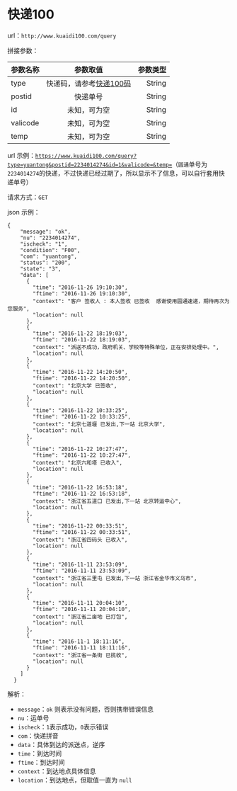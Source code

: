 # 快递100 #

url：`http://www.kuaidi100.com/query`

拼接参数：

| 参数名称        | 参数取值           | 参数类型  |
| ------------- |:-------------:| -----:|
| type      | 快递码，请参考[快递100码](https://github.com/jokermonn/-Api/blob/master/ExpressDelivery100Code.json) | String |
| postid      | 快递单号      |   String |
| id | 未知，可为空      |    String |
| valicode | 未知，可为空      |    String |
| temp | 未知，可为空      |    String |

url 示例：[`https://www.kuaidi100.com/query?type=yuantong&postid=2234014274&id=1&valicode=&temp=`](https://www.kuaidi100.com/query?type=yuantong&postid=2234014274&id=1&valicode=&temp=)（`圆通`单号为`2234014274`的快递，不过快递已经过期了，所以显示不了信息，可以自行套用快递单号）

请求方式：`GET`

json 示例：

	{
	    "message": "ok",
	    "nu": "2234014274",
	    "ischeck": "1",
	    "condition": "F00",
	    "com": "yuantong",
	    "status": "200",
	    "state": "3",
	    "data": [
	      {
	        "time": "2016-11-26 19:10:30",
	        "ftime": "2016-11-26 19:10:30",
	        "context": "客户 签收人 : 本人签收 已签收  感谢使用圆通速递，期待再次为您服务",
	        "location": null
	      },
	      {
	        "time": "2016-11-22 18:19:03",
	        "ftime": "2016-11-22 18:19:03",
	        "context": "派送不成功，政府机关、学校等特殊单位，正在安排处理中。",
	        "location": null
	      },
	      {
	        "time": "2016-11-22 14:20:50",
	        "ftime": "2016-11-22 14:20:50",
	        "context": "北京大学 已签收",
	        "location": null
	      },
	      {
	        "time": "2016-11-22 10:33:25",
	        "ftime": "2016-11-22 10:33:25",
	        "context": "北京七道堰 已发出,下一站 北京大学",
	        "location": null
	      },
	      {
	        "time": "2016-11-22 10:27:47",
	        "ftime": "2016-11-22 10:27:47",
	        "context": "北京六和塔 已收入",
	        "location": null
	      },
	      {
	        "time": "2016-11-22 16:53:18",
	        "ftime": "2016-11-22 16:53:18",
	        "context": "浙江省五道口 已发出,下一站 北京转运中心",
	        "location": null
	      },
	      {
	        "time": "2016-11-22 00:33:51",
	        "ftime": "2016-11-22 00:33:51",
	        "context": "浙江省四码头 已收入",
	        "location": null
	      },
	      {
	        "time": "2016-11-11 23:53:09",
	        "ftime": "2016-11-11 23:53:09",
	        "context": "浙江省三里屯 已发出,下一站 浙江省金华市义乌市",
	        "location": null
	      },
	      {
	        "time": "2016-11-11 20:04:10",
	        "ftime": "2016-11-11 20:04:10",
	        "context": "浙江省二亩地 已打包",
	        "location": null
	      },
	      {
	        "time": "2016-11-1 18:11:16",
	        "ftime": "2016-11-11 18:11:16",
	        "context": "浙江省一条街 已揽收",
	        "location": null
	      }
	    ]
	  }

解析：

- `message`：`ok` 则表示没有问题，否则携带错误信息
- `nu`：运单号
- `ischeck`：`1`表示成功，`0`表示错误
- `com`：快递拼音
- `data`：具体到达的派送点，逆序
- `time`：到达时间
- `ftime`：到达时间
- `context`：到达地点具体信息
- `location`：到达地点，但取值一直为 `null`